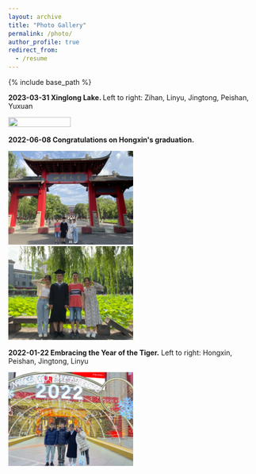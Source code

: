 ```yaml
---
layout: archive
title: "Photo Gallery"
permalink: /photo/
author_profile: true
redirect_from:
  - /resume
---
```


{% include base_path %}

<b> 2023-03-31 Xinglong Lake. </b> Left to right: Zihan, Linyu, Jingtong, Peishan, Yuxuan

<img src='/images/20230331-xinglonghu.jpg' width='50%' height='50%'>

<b> 2022-06-08 Congratulations on Hongxin's graduation. </b>

<img src='/images/20220608-Hongxin1.jpg' width='50%' height='50%'>

<img src='/images/20220608-Hongxin2.jpg' width='50%' height='50%'>

<b> 2022-01-22 Embracing the Year of the Tiger.</b> Left to right: Hongxin, Peishan, Jingtong, Linyu

<img src='/images/20220122-gathering.jpg' width='50%' height='50%'>



  

